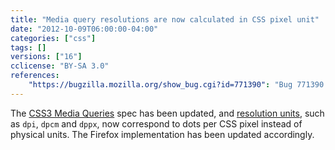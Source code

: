```yaml
---
title: "Media query resolutions are now calculated in CSS pixel unit"
date: "2012-10-09T06:00:00-04:00"
categories: ["css"]
tags: []
versions: ["16"]
cclicense: "BY-SA 3.0"
references:
    "https://bugzilla.mozilla.org/show_bug.cgi?id=771390": "Bug 771390 – [css3-mediaqueries] resolution units (dpi, dpcm, dppx) should be dots per CSS inch/centimeter/pixel, not per physical in/cm/px"
---
```

The [CSS3 Media Queries](https://developer.mozilla.org/en-US/docs/Web/CSS/Media_Queries) spec has been updated, and [resolution units](https://developer.mozilla.org/en-US/docs/Web/CSS/resolution), such as `dpi`, `dpcm` and `dppx`, now correspond to dots per CSS pixel instead of physical units. The Firefox implementation has been updated accordingly.
